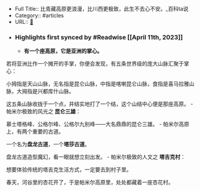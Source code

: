 - Full Title:: 比青藏高原更浪漫，比川西更极致，此生不去心不安。_百科ta说
- Category:: #articles
- URL:: [🔗](https://baike.baidu.com/tashuo/browse/content?id=3bad0e02adf0724dcbee903e&lemmaId=651091&fromLemmaModule=pcBottom&lemmaTitle=%E5%B8%95%E7%B1%B3%E5%B0%94%E9%AB%98%E5%8E%9F&fromModule=lemma_bottom-tashuo-article)
- ### Highlights first synced by #Readwise [[April 11th, 2023]]
    - **有一个座高原，它是亚洲的掌心。**

若将亚洲比作一个摊开的手掌，你便会发现，有五条世界级的庞大山脉汇聚于掌心：

小拇指是天山山脉，无名指是昆仑山脉，中指是喀喇昆仑山脉，食指是喜马拉雅山脉，大拇指是兴都库什山脉。

这五条山脉收拢于一个点，并结实地打了一个结，这个山结中心便是那座高原。
    - 帕米尔极致的风光之 **昆仑三雄**：

慕士塔格峰、公格尔峰、公格尔九别峰——大名鼎鼎的昆仑三雄。
    - 帕米尔高原上，有两个重要的古道。

一个名为**盘龙古道**，一个**塔莎古道**。

盘龙古道造型魔幻，看一眼就想立刻出发。
    - 帕米尔极致的人文之 **塔吉克村**：

想要体验传统的塔吉克生活方式，一定要去到村子里。

春天，河谷里的杏花开了，于是帕米尔高原里，处处都藏着一座杏花村。
